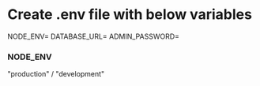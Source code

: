 # Create .env file with below variables

NODE_ENV=
DATABASE_URL=
ADMIN_PASSWORD=

### NODE_ENV
"production" / "development"